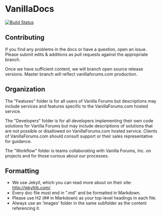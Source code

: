 VanillaDocs
===========

[![Build Status](http://img.shields.io/travis/vanilla/vanilladocs/gh-pages.svg?style=flat)](https://travis-ci.org/vanillaforums/VanillaDocs)

## Contributing

If you find any problems in the docs or have a question, open an issue. Please submit edits & additions as pull requests against the appropriate branch.

Once we have sufficient content, we will branch open source release versions. Master branch will reflect vanillaforums.com production.

## Organization

The "Features" folder is for all users of Vanilla Forums but descriptions may include services and features specific to the VanillaForums.com hosted service.

The "Developers" folder is for all developers implementing their own code solutions for Vanilla Forums but may include descriptions of solutions that are not possible or disallowed on VanillaForums.com hosted service. Clients of VanillaForums.com should consult support or their sales representative for guidance.

The "Workflow" folder is teams collaborating with Vanilla Forums, Inc. on projects and for those curious about our processes.

## Formatting

* We use Jekyll, which you can read more about on their site: http://jekyllrb.com/
* Every doc file must end in ".md" and be formatted in Markdown.
* Please use H2 (## in Markdown) as your top-level headings in each file.
* Always use an 'images' folder in the same subfolder as the content referencing it.
